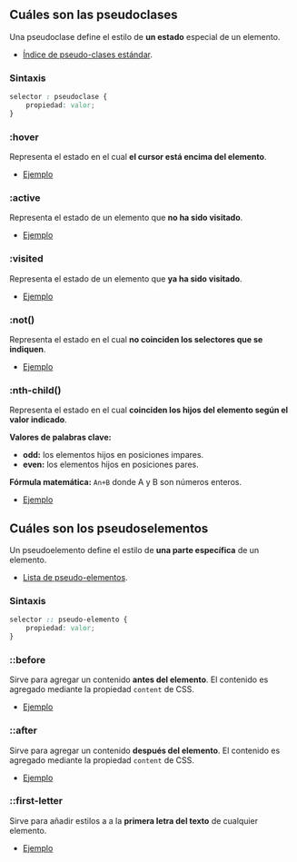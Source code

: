 ## Cuáles son las pseudoclases

Una pseudoclase define el estilo de **un estado** especial de un elemento.

-   [Índice de pseudo-clases estándar](https://developer.mozilla.org/es/docs/Web/CSS/Pseudo-classes#indice_de_las_pseudo-clases_est%C3%A1ndar).

### Sintaxis

```css
selector : pseudoclase { 
    propiedad: valor;
}
```

### :hover

Representa el estado en el cual **el cursor está encima del elemento**.

-   [Ejemplo](https://codi.link/PGRpdj5TZcOxw6FsYW1lPC9kaXY+%7CZGl2IHsNCiAgZm9udC1zaXplOiAzcmVtOw0KICBjdXJzb3I6IHBvaW50ZXI7DQp9DQoNCmRpdjpob3ZlciB7DQogIGNvbG9yOiByZWQ7DQp9%7C)

### :active

Representa el estado de un elemento que **no ha sido visitado**.

-   [Ejemplo](https://codi.link/PGEgaHJlZj0iIyI+Q2xpY2tlYW1lPC9hPg==%7CYSB7DQogIGZvbnQtc2l6ZTogM3JlbTsNCn0NCg0KYTpsaW5rIHsNCiAgY29sb3I6IHJlZDsNCn0=%7C)

### :visited

Representa el estado de un elemento que **ya ha sido visitado**.

-   [Ejemplo](https://codi.link/PGEgaHJlZj0iIyI+Q2xpY2tlYW1lPC9hPg==%7CYSB7DQogIGZvbnQtc2l6ZTogM3JlbTsNCn0NCg0KYTp2aXNpdGVkIHsNCiAgY29sb3I6IHJlZDsNCn0=%7C)

### :not()

Representa el estado en el cual **no coinciden los selectores que se indiquen**.

-   [Ejemplo](https://codi.link/PGRpdj5BenVsPC9kaXY+DQo8ZGl2PkF6dWw8L2Rpdj4NCjxkaXYgY2xhc3M9Im5lZ3JvIj5OZWdybzwvZGl2Pg0KPGRpdj5BenVsPC9kaXY+DQo8ZGl2PkF6dWw8L2Rpdj4=%7CZGl2IHsNCiAgZm9udC1zaXplOiAzcmVtOw0KfQ0KDQpkaXY6bm90KC5uZWdybykgew0KICBjb2xvcjogYmx1ZTsNCn0=%7C)

### :nth-child()

Representa el estado en el cual **coinciden los hijos del elemento según el valor indicado**.

**Valores de palabras clave:**

-   **odd:** los elementos hijos en posiciones impares.
-   **even:** los elementos hijos en posiciones pares.

**Fórmula matemática:** `An+B` donde A y B son números enteros.

-   [Ejemplo](https://codi.link/PGRpdj4xIE5lZ3JvPC9kaXY+DQo8ZGl2PjIgQXp1bDwvZGl2Pg0KPGRpdj4zIE5lZ3JvPC9kaXY+DQo8ZGl2PjQgTmVncm88L2Rpdj4NCjxkaXY+NSBOZWdybzwvZGl2Pg==%7CZGl2IHsNCiAgZm9udC1zaXplOiAzcmVtOw0KfQ0KDQpkaXY6bnRoLWNoaWxkKDIpIHsNCiAgY29sb3I6IGJsdWU7DQp9%7C)

## Cuáles son los pseudoselementos

Un pseudoelemento define el estilo de **una parte específica** de un elemento.

-   [Lista de pseudo-elementos](https://developer.mozilla.org/es/docs/web/css/pseudo-elements#lista_de_pseudoelementos).

### Sintaxis

```css
selector :: pseudo-elemento { 
    propiedad: valor;
}
```

### ::before

Sirve para agregar un contenido **antes del elemento**. El contenido es agregado mediante la propiedad `content` de CSS.

-   [Ejemplo](https://codi.link/PGgxPlTDrXR1bG88L2gxPg0KPGgyPlN1YnTDrXR1bG9zPC9oMj4NCjxoMj5TdWJ0w610dWxvczwvaDI+DQo8aDI+U3VidMOtdHVsb3M8L2gyPg0KPGgyPlN1YnTDrXR1bG9zPC9oMj4NCjxoMj5TdWJ0w610dWxvczwvaDI+DQo=%7CaDI6YmVmb3JlIHsNCiAgY29udGVudDogIiAqICI7DQogIGNvbG9yOiByZWQ7DQp9%7C)

### ::after

Sirve para agregar un contenido **después del elemento**. El contenido es agregado mediante la propiedad `content` de CSS.

-   [Ejemplo](https://codi.link/PCEtLSBOYXZiYXIgaW1wcm92aXNhZGEgLS0+DQo8bmF2Pg0KICA8dWw+DQogICAgPGxpPkhvbWU8L2xpPg0KICAgIDxsaT5EZXN0YWNhZG9zPC9saT4NCiAgICA8bGk+RWxlbWVudG9zPC9saT4NCiAgICA8bGk+Q2xhc2VzPC9saT4NCiAgICA8bGk+TcOhcy4uLjwvbGk+DQogIDwvdWw+DQo8L25hdj4NCg==%7CbmF2IHVsIHsNCiAgbGlzdC1zdHlsZTogbm9uZTsNCiAgZGlzcGxheTogZmxleDsNCiAganVzdGlmeS1jb250ZW50OiBzcGFjZS1hcm91bmQ7DQogIGN1cnNvcjogcG9pbnRlcjsNCn0NCg0KbmF2IHVsIGxpOjphZnRlciB7DQogIGNvbnRlbnQ6ICJ8IjsNCiAgbWFyZ2luOiAxcmVtOw0KICBjb2xvcjogcmVkOw0KfQ==%7C)

### ::first-letter

Sirve para añadir estilos a a la **primera letra del texto** de cualquier elemento.

-   [Ejemplo](https://codi.link/PHA+U295IG90cm8gcMOhcnJhZm88L3A+DQo8cD5Tb3kgb3RybyBww6FycmFmbzwvcD4NCjxwPlNveSBvdHJvIHDDoXJyYWZvPC9wPg0KPHA+U295IG90cm8gcMOhcnJhZm88L3A+DQo8cD5Tb3kgb3RybyBww6FycmFmbzwvcD4NCjxwPlNveSBvdHJvIHDDoXJyYWZvPC9wPg0KPHA+U295IG90cm8gcMOhcnJhZm88L3A+DQo8cD5Tb3kgb3RybyBww6FycmFmbzwvcD4NCjxwPlNveSBvdHJvIHDDoXJyYWZvPC9wPg0K%7COjpmaXJzdC1sZXR0ZXJ7DQogIGNvbG9yOiByZWQ7DQp9DQo=%7C)